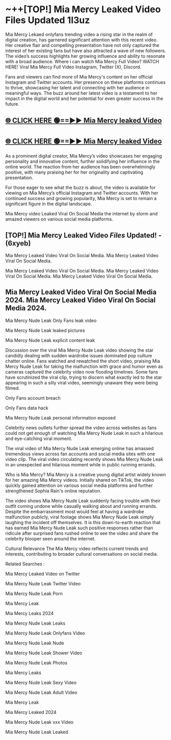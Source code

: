 # ~++[TOP!] Mia Mercy Leaked Video Files Updated 1l3uz

 Mia Mercy Lekaed onlyfans trending video a rising star in the realm of digital creation, has garnered significant attention with this recent video. Her creative flair and compelling presentation have not only captured the interest of her existing fans but have also attracted a wave of new followers. The video’s success highlights her growing influence and ability to resonate with a broad audience.
Where i can watch  Mia Mercy Full Video? WATCH HERE! Viral  Mia Mercy Full Video Instagram, Twitter (X), Discord.


Fans and viewers can find more of  Mia Mercy's content on her official Instagram and Twitter accounts. Her presence on these platforms continues to thrive, showcasing her talent and connecting with her audience in meaningful ways. The buzz around her latest video is a testament to her impact in the digital world and her potential for even greater success in the future.


## [🌐 CLICK HERE 🟢==►►  Mia Mercy leaked Video ](https://onlyclips.site?title=Mia_Mercy&ref=git)

## [🌐 CLICK HERE 🟢==►►  Mia Mercy leaked Video ](https://onlyclips.site?title=Mia_Mercy&ref=git)


As a prominent digital creator,  Mia Mercy’s video showcases her engaging personality and innovative content, further solidifying her influence in the online world. The reaction from her audience has been overwhelmingly positive, with many praising her for her originality and captivating presentation.

For those eager to see what the buzz is about, the video is available for viewing on  Mia Mercy’s official Instagram and Twitter accounts. With her continued success and growing popularity,  Mia Mercy is set to remain a significant figure in the digital landscape.


  Mia Mercy video Leaked Viral On Social Media the internet by storm and amazed viewers on various social media platforms.


## [TOP!]  Mia Mercy Leaked Video *Files* Updated! - (6xyeb) 

 Mia Mercy Leaked Video Viral On Social Media. Mia Mercy Leaked Video Viral On Social Media.

 Mia Mercy Leaked Video Viral On Social Media. Mia Mercy Leaked Video Viral On Social Media. Mia Mercy Leaked Video Viral On Social Media.


##  Mia Mercy Leaked Video Viral On Social Media 2024. Mia Mercy Leaked Video Viral On Social Media 2024.
 Mia Mercy Nude Leak Only Fans leak video

 Mia Mercy Nude Leak leaked pictures

 Mia Mercy Nude Leak explicit content leak

Discussion over the viral  Mia Mercy Nude Leak video showing the star candidly dealing with sudden wardrobe issues dominated pop culture chatter online. Fans watched and rewatched the short video, praising  Mia Mercy Nude Leak for taking the malfunction with grace and humor even as cameras captured the celebrity video now flooding timelines. Some fans have scrutinized the viral clip, trying to discern what exactly led to the star appearing in such a silly viral video, seemingly unaware they were being filmed.


Only Fans account breach

Only Fans data hack

 Mia Mercy Nude Leak personal information exposed

Celebrity news outlets further spread the video across websites as fans could not get enough of watching  Mia Mercy Nude Leak in such a hilarious and eye-catching viral moment.


The viral video of  Mia Mercy Nude Leak emerging online has amassed tremendous views across fan accounts and social media sites with one video clip. The viral video circulating recently shows  Mia Mercy Nude Leak in an unexpected and hilarious moment while in public running errands.


Who is  Mia Mercy?  Mia Mercy is a creative young digital artist widely known for her amazing  Mia Mercy videos. Initially shared on TikTok, the video quickly gained attention on various social media platforms and further strengthened Sophia Rain's online reputation.

The video shows  Mia Mercy Nude Leak suddenly facing trouble with their outfit coming undone while casually walking about and running errands. Despite the embarrassment most would feel at having a wardrobe malfunction publicly, viral footage shows  Mia Mercy Nude Leak simply laughing the incident off themselves. It is this down-to-earth reaction that has earned  Mia Mercy Nude Leak such positive responses rather than ridicule after surprised fans rushed online to see the video and share the celebrity blooper seen around the internet.

Cultural Relevance The  Mia Mercy video reflects current trends and interests, contributing to broader cultural conversations on social media.

Related Searches :

 Mia Mercy Leaked Video on Twitter

 Mia Mercy Nude Leak Twitter Video

 Mia Mercy Nude Leak Porn

 Mia Mercy Leak 

 Mia Mercy Leaks 2024

 Mia Mercy Nude Leak Leaks

 Mia Mercy Nude Leak Onlyfans Video

 Mia Mercy Nude Leak Nude

 Mia Mercy Nude Leak Shower Video

 Mia Mercy Nude Leak Photos

 Mia Mercy Leaks

 Mia Mercy Nude Leak Sexy Video

 Mia Mercy Nude Leak Adult Video

 Mia Mercy Leak

 Mia Mercy Leaked 2024

 Mia Mercy Nude Leak xxx Video

 Mia Mercy Nude Leak Leaked